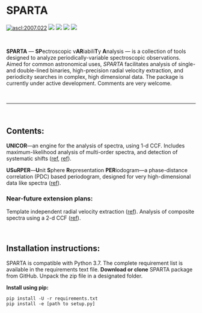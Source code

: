 # SPARTA

<p>
<a href="http://ascl.net/2007.022"><img src="https://img.shields.io/badge/ascl-2007.022-blue.svg?colorB=262255" alt="ascl:2007.022" /></a>    
<a href="https://github.com/SPARTA-dev/SPARTA">
    <img src="https://img.shields.io/badge/GitHub-SPARTA--dev%2FSPARTA-blue?style=flat"></a>
<a href="https://github.com/SPARTA-dev/SPARTA/blob/master/LICENSE">
    <img src="https://img.shields.io/badge/license-MIT-blue?style=flat"></a>
<a href="https://arxiv.org/abs/2007.13771">
    <img src="https://img.shields.io/badge/read-USuRPER_paper-yellowgreen?style=flat"></a>
<a href="https://github.com/SPARTA-dev/SPARTA/tree/master/examples">
    <img src="https://img.shields.io/badge/tutorials-notebooks-yellowgreen?style=flat"></a>
</p>



<br />

**SPARTA** — **SP**ectroscopic v**AR**iabili**T**y **A**nalysis — is a collection of tools designed to analyze periodically-variable spectroscopic observations. Aimed for common astronomical uses, *SPARTA* facilitates analysis of single- and double-lined binaries, high-precision radial velocity extraction, and periodicity searches in complex, high dimensional data. The package is currently under active development. Comments are very welcome.

<br />

------

<br />

## Contents:

**UNICOR**—an engine for the analysis of spectra, using 1-d CCF. Includes maximum-likelihood analysis of multi-order spectra,  and detection of systematic shifts ([ref](https://ui.adsabs.harvard.edu/abs/2003MNRAS.342.1291Z/abstract), [ref](https://ui.adsabs.harvard.edu/abs/2017PASP..129f5002E/abstract)).

**USuRPER**—**U**nit **S**phere **R**epresentation **PER**iodogram—a phase-distance correlation (PDC) based periodogram, designed for very high-dimensional data like spectra ([ref](https://ui.adsabs.harvard.edu/abs/2018MNRAS.474L..86Z/abstract)).

### Near-future extension plans:

Template independent radial velocity extraction ([ref](https://ui.adsabs.harvard.edu/abs/2006MNRAS.371.1513Z/abstract)). Analysis of composite spectra using a 2-d CCF ([ref](https://ui.adsabs.harvard.edu/abs/1994ApJ...420..806Z/abstract)). 

<br />



## Installation instructions: 

SPARTA is compatible with Python 3.7. The complete requirement list is available in the requirements text file. **Download or clone** SPARTA package from GitHub. Unpack the zip file in a designated folder. 

**Install using pip:** 

```
pip install -U -r requirements.txt
pip install -e [path to setup.py]
```
